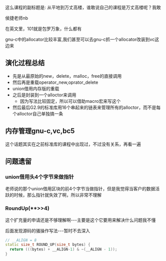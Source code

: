 这么课程的副标题是: 从平地到万丈高楼，谁敢说自己的课程是万丈高楼呢？我敢

侯捷老师nb

在英文里，101就是包罗万象，什么都有


gnu-c中的allocator比较丰富,我们甚至可以去gnu-c抓一个allocator改装到vc这边来

## 演化过程总结
- 先是从最原始的new，delete，malloc，free的直接调用
- 然后再是重载operator_new,oprator_delete
- union借用内存版的重载
- 之后是封装到一个alloctor来调用
  - 因为写法比较固定，所以可以借助macro宏来写这个
- 然后最后G2.9的标准库用16个串起来的链表来管理所有的alloctor，而不是每个alloctor自己单独搞一条


## 内存管理gnu-c,vc,bc5
这个话题其实在之前标准库的课程中出现过，不过没有关系，再看一遍


## 问题遗留
### union借用头4个字节来做指针
老师说的那个union借用区块的前4个字节当做指针，但是我觉得当客户的数据活跃的时候，那么指针就失效了啊，所以非常不理解

### RoundUp(**>>4)
这个扩充量的申请还是不够理解啊---主要是这个它要用来解决什么问题我不懂


后面发现源码的骚操作写法---暂时不去深入
```cpp
// __ALIGN = 8
static size_t ROUND_UP(size_t bytes) {
  return (((bytes) + __ALIGN-1) & ~(__ALIGN - 1));
}
```